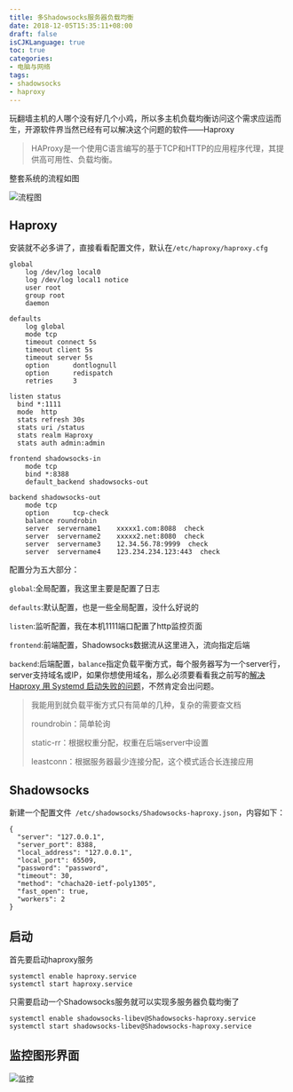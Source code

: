 ```yaml
---
title: 多Shadowsocks服务器负载均衡
date: 2018-12-05T15:35:11+08:00
draft: false
isCJKLanguage: true
toc: true
categories:
- 电脑与网络
tags:
- shadowsocks
- haproxy
---
```



玩翻墙主机的人哪个没有好几个小鸡，所以多主机负载均衡访问这个需求应运而生，开源软件界当然已经有可以解决这个问题的软件——Haproxy

> HAProxy是一个使用C语言编写的基于TCP和HTTP的应用程序代理，其提供高可用性、负载均衡。



整套系统的流程如图

![流程图](https://chenwrt.com:843/uploads/big/154bf52001d49ea005f8133b58962980.jpg)

## Haproxy

安装就不必多讲了，直接看看配置文件，默认在`/etc/haproxy/haproxy.cfg `

```
global
    log /dev/log local0
    log /dev/log local1 notice
    user root
    group root
    daemon

defaults
    log global
    mode tcp
    timeout connect 5s
    timeout client 5s
    timeout server 5s
    option      dontlognull
    option      redispatch
    retries     3

listen status
  bind *:1111
  mode  http
  stats refresh 30s
  stats uri /status
  stats realm Haproxy    
  stats auth admin:admin

frontend shadowsocks-in
    mode tcp
    bind *:8388
    default_backend shadowsocks-out

backend shadowsocks-out
    mode tcp
    option      tcp-check
    balance roundrobin
    server  servername1    xxxxx1.com:8088  check
    server  servername2    xxxxx2.net:8080  check
    server  servername3    12.34.56.78:9999  check
    server  servername4    123.234.234.123:443  check

```

配置分为五大部分：

`global`:全局配置，我这里主要是配置了日志

`defaults`:默认配置，也是一些全局配置，没什么好说的

`listen`:监听配置，我在本机1111端口配置了http监控页面

`frontend`:前端配置，Shadowsocks数据流从这里进入，流向指定后端

`backend`:后端配置，`balance`指定负载平衡方式，每个服务器写为一个server行，server支持域名或IP，如果你想使用域名，那么必须要看看我之前写的[解决 Haproxy 用 Systemd 启动失败的问题](https://www.solarck.com/systemd-wait-network-online.html)，不然肯定会出问题。

> 我能用到就负载平衡方式只有简单的几种，复杂的需要查文档
>
> roundrobin：简单轮询
>
> static-rr：根据权重分配，权重在后端server中设置
>
> leastconn：根据服务器最少连接分配，这个模式适合长连接应用






## Shadowsocks

新建一个配置文件` /etc/shadowsocks/Shadowsocks-haproxy.json`，内容如下：

```
{
  "server": "127.0.0.1",
  "server_port": 8388,
  "local_address": "127.0.0.1",
  "local_port": 65509,
  "password": "password",
  "timeout": 30,
  "method": "chacha20-ietf-poly1305",
  "fast_open": true,
  "workers": 2
}

```



## 启动

首先要启动haproxy服务
```
systemctl enable haproxy.service
systemctl start haproxy.service
```



只需要启动一个Shadowsocks服务就可以实现多服务器负载均衡了

```
systemctl enable shadowsocks-libev@Shadowsocks-haproxy.service
systemctl start shadowsocks-libev@Shadowsocks-haproxy.service
```



## 监控图形界面

![监控](https://chenwrt.com:843/uploads/big/f4111569c24e22374b98a4e24bb310b2.jpg)
